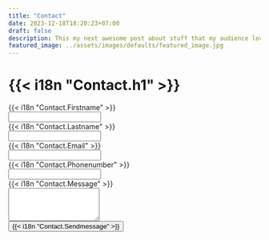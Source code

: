 ```yaml
---
title: "Contact"
date: 2023-12-18T18:20:23+07:00
draft: false
description: This my next awesome post about stuff that my audience love to read.
featured_image: ../assets/images/defaults/featured_image.jpg
---
```


# {{< i18n "Contact.h1" >}}

<form action="#" method="POST" class="">
  <div class="">
    <div class="grid grid-cols-1 gap-x-8 gap-y-6 sm:grid-cols-2">
      <div>
        <label for="first-name" class="block text-sm font-semibold leading-6 text-white">{{< i18n "Contact.Firstname" >}}</label>
        <div class="mt-2.5">
          <input type="text" name="first-name" id="first-name" autocomplete="given-name" class="block w-full rounded-md border-0 bg-white/5 px-3.5 py-2 text-white shadow-sm ring-1 ring-inset ring-white/10 focus:ring-2 focus:ring-inset focus:ring-indigo-500 sm:text-sm sm:leading-6">
        </div>
      </div>
      <div>
        <label for="last-name" class="block text-sm font-semibold leading-6 text-white">{{< i18n "Contact.Lastname" >}}</label>
        <div class="mt-2.5">
          <input type="text" name="last-name" id="last-name" autocomplete="family-name" class="block w-full rounded-md border-0 bg-white/5 px-3.5 py-2 text-white shadow-sm ring-1 ring-inset ring-white/10 focus:ring-2 focus:ring-inset focus:ring-indigo-500 sm:text-sm sm:leading-6">
        </div>
      </div>
      <div class="sm:col-span-2">
        <label for="email" class="block text-sm font-semibold leading-6 text-white">{{< i18n "Contact.Email" >}}</label>
        <div class="mt-2.5">
          <input type="email" name="email" id="email" autocomplete="email" class="block w-full rounded-md border-0 bg-white/5 px-3.5 py-2 text-white shadow-sm ring-1 ring-inset ring-white/10 focus:ring-2 focus:ring-inset focus:ring-indigo-500 sm:text-sm sm:leading-6">
        </div>
      </div>
      <div class="sm:col-span-2">
        <label for="phone-number" class="block text-sm font-semibold leading-6 text-white">{{< i18n "Contact.Phonenumber" >}}</label>
        <div class="mt-2.5">
          <input type="tel" name="phone-number" id="phone-number" autocomplete="tel" class="block w-full rounded-md border-0 bg-white/5 px-3.5 py-2 text-white shadow-sm ring-1 ring-inset ring-white/10 focus:ring-2 focus:ring-inset focus:ring-indigo-500 sm:text-sm sm:leading-6">
        </div>
      </div>
      <div class="sm:col-span-2">
        <label for="message" class="block text-sm font-semibold leading-6 text-white">{{< i18n "Contact.Message" >}}</label>
        <div class="mt-2.5">
          <textarea name="message" id="message" rows="4" class="block w-full rounded-md border-0 bg-white/5 px-3.5 py-2 text-white shadow-sm ring-1 ring-inset ring-white/10 focus:ring-2 focus:ring-inset focus:ring-indigo-500 sm:text-sm sm:leading-6"></textarea>
        </div>
      </div>
    </div>
    <div class="mt-8 flex justify-end">
      <button type="submit" class="rounded-md bg-indigo-500 px-3.5 py-2.5 text-center text-sm font-semibold text-white shadow-sm hover:bg-indigo-400 focus-visible:outline focus-visible:outline-2 focus-visible:outline-offset-2 focus-visible:outline-indigo-500">{{< i18n "Contact.Sendmessage" >}}</button>
    </div>
  </div>
</form>
